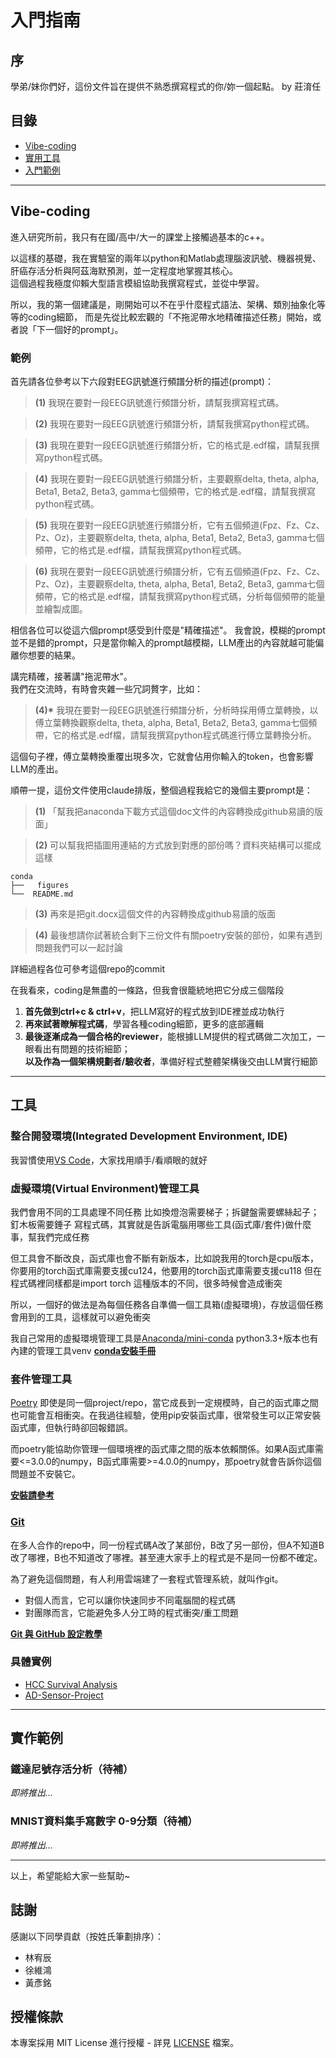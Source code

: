 # 入門指南

## 序

學弟/妹你們好，這份文件旨在提供不熟悉撰寫程式的你/妳一個起點。
by 莊淯任

## 目錄

- [Vibe-coding](#vibe-coding)
- [實用工具](#實用工具)
- [入門範例](#入門範例)

---

## Vibe-coding

進入研究所前，我只有在國/高中/大一的課堂上接觸過基本的c++。

以這樣的基礎，我在實驗室的兩年以python和Matlab處理腦波訊號、機器視覺、肝癌存活分析與阿茲海默預測，並一定程度地掌握其核心。  
這個過程我極度仰賴大型語言模組協助我撰寫程式，並從中學習。

所以，我的第一個建議是，剛開始可以不在乎什麼程式語法、架構、類別抽象化等等的coding細節， 
而是先從比較宏觀的「不拖泥帶水地精確描述任務」開始，或者說「下一個好的prompt」。

### 範例

首先請各位參考以下六段對EEG訊號進行頻譜分析的描述(prompt)：

> **(1)** 我現在要對一段EEG訊號進行頻譜分析，請幫我撰寫程式碼。

> **(2)** 我現在要對一段EEG訊號進行頻譜分析，請幫我撰寫python程式碼。

> **(3)** 我現在要對一段EEG訊號進行頻譜分析，它的格式是.edf檔，請幫我撰寫python程式碼。

> **(4)** 我現在要對一段EEG訊號進行頻譜分析，主要觀察delta, theta, alpha, Beta1, Beta2, Beta3, gamma七個頻帶，它的格式是.edf檔，請幫我撰寫python程式碼。

> **(5)** 我現在要對一段EEG訊號進行頻譜分析，它有五個頻道(Fpz、Fz、Cz、Pz、Oz)，主要觀察delta, theta, alpha, Beta1, Beta2, Beta3, gamma七個頻帶，它的格式是.edf檔，請幫我撰寫python程式碼。

> **(6)** 我現在要對一段EEG訊號進行頻譜分析，它有五個頻道(Fpz、Fz、Cz、Pz、Oz)，主要觀察delta, theta, alpha, Beta1, Beta2, Beta3, gamma七個頻帶，它的格式是.edf檔，請幫我撰寫python程式碼，分析每個頻帶的能量並繪製成圖。

相信各位可以從這六個prompt感受到什麼是"精確描述"。
我會說，模糊的prompt並不是錯的prompt，只是當你輸入的prompt越模糊，LLM產出的內容就越可能偏離你想要的結果。

講完精確，接著講"拖泥帶水"。  
我們在交流時，有時會夾雜一些冗詞贅字，比如：

> **(4)\*** 我現在要對一段EEG訊號進行頻譜分析，分析時採用傅立葉轉換，以傅立葉轉換觀察delta, theta, alpha, Beta1, Beta2, Beta3, gamma七個頻帶，它的格式是.edf檔，請幫我撰寫python程式碼進行傅立葉轉換分析。

這個句子裡，傅立葉轉換重覆出現多次，它就會佔用你輸入的token，也會影響LLM的產出。

順帶一提，這份文件使用claude排版，整個過程我給它的幾個主要prompt是：

> **(1)** 「幫我把anaconda下載方式這個doc文件的內容轉換成github易讀的版面」

> **(2)** 可以幫我把插圖用連結的方式放到對應的部份嗎？資料夾結構可以擺成這樣

```
conda
├──   figures
└──  README.md
```

> **(3)** 再來是把git.docx這個文件的內容轉換成github易讀的版面

> **(4)** 最後想請你試著統合剩下三份文件有關poetry安裝的部份，如果有遇到問題我們可以一起討論

詳細過程各位可參考這個repo的commit

在我看來，coding是無盡的一條路，但我會很籠統地把它分成三個階段
1. **首先做到ctrl+c & ctrl+v**，把LLM寫好的程式放到IDE裡並成功執行
2. **再來試著瞭解程式碼**，學習各種coding細節，更多的底部邏輯
3. **最後逐漸成為一個合格的reviewer**，能根據LLM提供的程式碼做二次加工，一眼看出有問題的技術細節；  
   **以及作為一個架構規劃者/驗收者**，準備好程式整體架構後交由LLM實行細節

---

## 工具

###  整合開發環境(Integrated Development Environment, IDE)

我習慣使用[VS Code](https://code.visualstudio.com/)，大家找用順手/看順眼的就好

###  虛擬環境(Virtual Environment)管理工具

我們會用不同的工具處理不同任務
比如換燈泡需要梯子；拆鍵盤需要螺絲起子；釘木板需要錘子
寫程式碼，其實就是告訴電腦用哪些工具(函式庫/套件)做什麼事，幫我們完成任務

但工具會不斷改良，函式庫也會不斷有新版本，比如說我用的torch是cpu版本，你要用的torch函式庫需要支援cu124，他要用的torch函式庫需要支援cu118
但在程式碼裡同樣都是import torch
這種版本的不同，很多時候會造成衝突

所以，一個好的做法是為每個任務各自準備一個工具箱(虛擬環境)，存放這個任務會用到的工具，這樣就可以避免衝突

我自己常用的虛擬環境管理工具是[Anaconda/mini-conda](https://www.anaconda.com/)
python3.3+版本也有內建的管理工具venv
**[conda安裝手冊](./conda/README.md)**

###  套件管理工具
[Poetry](./poetry/README.md)
即使是同一個project/repo，當它成長到一定規模時，自己的函式庫之間也可能會互相衝突。在我過往經驗，使用pip安裝函式庫，很常發生可以正常安裝函式庫，但執行時卻回報錯誤。

而poetry能協助你管理一個環境裡的函式庫之間的版本依賴關係。如果A函式庫需要<=3.0.0的numpy，B函式庫需要>=4.0.0的numpy，那poetry就會告訴你這個問題並不安裝它。

**[安裝請參考](./poetry/README.md)**

### [Git](./git/README.md)
在多人合作的repo中，同一份程式碼A改了某部份，B改了另一部份，但A不知道B改了哪裡，B也不知道改了哪裡。甚至連大家手上的程式是不是同一份都不確定。

為了避免這個問題，有人利用雲端建了一套程式管理系統，就叫作git。
- 對個人而言，它可以讓你快速同步不同電腦間的程式碼
- 對團隊而言，它能避免多人分工時的程式衝突/重工問題

**[Git 與 GitHub 設定教學](./git/README.md)**

### 具體實例
- [HCC Survival Analysis](https://github.com/a7266165/HCC_Survival_Analysis)
- [AD-Sensor-Project](https://github.com/a7266165/AD-Sensor-Project)

---

## 實作範例

### 鐵達尼號存活分析（待補）
_即將推出..._

### MNIST資料集手寫數字 0-9分類（待補）
_即將推出..._

---

以上，希望能給大家一些幫助~

## 誌謝

感謝以下同學貢獻（按姓氏筆劃排序）：
- 林宥辰
- 徐維鴻
- 黃彥銘

## 授權條款
本專案採用 MIT License 進行授權 - 詳見 [LICENSE](./LICENSE) 檔案。
